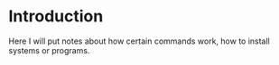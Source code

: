 # Introduction

Here I will put notes about how certain commands work, how to install systems or programs.